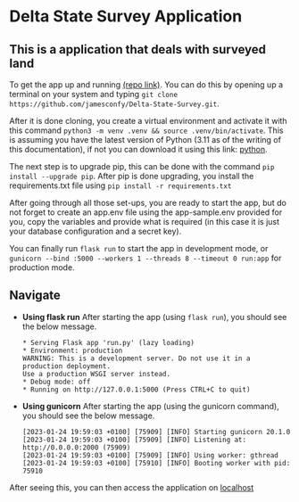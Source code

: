 # Delta State Survey Application

## This is a application that deals with surveyed land

To get the app up and running [(repo link)](https://github.com/jamesconfy/Delta-State-Survey.git). You can do this by opening up a terminal on your system and typing `git clone https://github.com/jamesconfy/Delta-State-Survey.git`.

After it is done cloning, you create a virtual environment and activate it with this command `python3 -m venv .venv && source .venv/bin/activate`. This is assuming you have the latest version of Python (3.11 as of the writing of this documentation), if not you can download it using this link: [python](https://www.python.org/downloads/).

The next step is to upgrade pip, this can be done with the command `pip install --upgrade pip`.
After pip is done upgrading, you install the requirements.txt file using `pip install -r requirements.txt`

After going through all those set-ups, you are ready to start the app, but do not forget to create an app.env file using the app-sample.env provided for you, copy the variables and provide what is required (in this case it is just your database configuration and a secret key).

You can finally run `flask run` to start the app in development mode, or `gunicorn --bind :5000 --workers 1 --threads 8 --timeout 0 run:app` for production mode.

## Navigate

- **Using flask run**
  After starting the app (using `flask run`), you should see the below message.

  ```terminal
  * Serving Flask app 'run.py' (lazy loading)
  * Environment: production
  WARNING: This is a development server. Do not use it in a production deployment.
  Use a production WSGI server instead.
  * Debug mode: off
  * Running on http://127.0.0.1:5000 (Press CTRL+C to quit)

  ```

- **Using gunicorn**
  After starting the app (using the gunicorn command), you should see the below message.

  ```terminal
  [2023-01-24 19:59:03 +0100] [75909] [INFO] Starting gunicorn 20.1.0
  [2023-01-24 19:59:03 +0100] [75909] [INFO] Listening at: http://0.0.0.0:2000 (75909)
  [2023-01-24 19:59:03 +0100] [75909] [INFO] Using worker: gthread
  [2023-01-24 19:59:03 +0100] [75910] [INFO] Booting worker with pid: 75910
  ```

After seeing this, you can then access the application on [localhost](http://localhost:5000/home)

```

```
